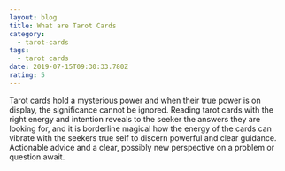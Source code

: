 ```yaml
---
layout: blog
title: What are Tarot Cards
category:
  - tarot-cards
tags:
  - tarot cards
date: 2019-07-15T09:30:33.780Z
rating: 5
---
```

Tarot cards hold a mysterious power and when their true power is on display, the significance cannot be ignored. Reading tarot cards with the right energy and intention reveals to the seeker the answers they are looking for, and it is borderline magical how the energy of the cards can vibrate with the seekers true self to discern powerful and clear guidance. Actionable advice and a clear, possibly new perspective on a problem or question await.
